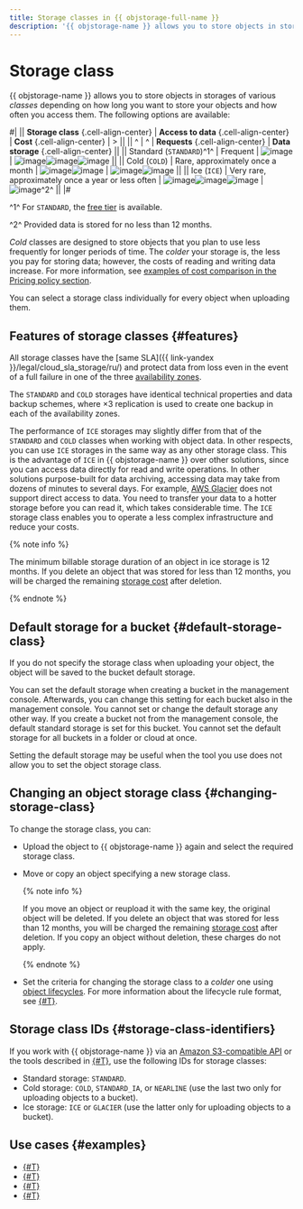```yaml
---
title: Storage classes in {{ objstorage-full-name }}
description: '{{ objstorage-name }} allows you to store objects in storages of various classes depending on how long you want to store your objects and how often you access them. You can choose between a standard, cold, and ice storage.'
---
```


# Storage class

{{ objstorage-name }} allows you to store objects in storages of various _classes_ depending on how long you want to store your objects and how often you access them. The following options are available:

#|
|| **Storage class** {.cell-align-center} | **Access to data** {.cell-align-center} | **Cost** {.cell-align-center} | > ||
|| ^ | ^ | **Requests** {.cell-align-center} | **Data storage** {.cell-align-center} ||
|| Standard
(`STANDARD`)^1^ | Frequent | ![image](../../_assets/console-icons/sack.svg) | ![image](../../_assets/console-icons/sack.svg)![image](../../_assets/console-icons/sack.svg)![image](../../_assets/console-icons/sack.svg) ||
|| Cold
(`COLD`) | Rare, approximately once a month | ![image](../../_assets/console-icons/sack.svg)![image](../../_assets/console-icons/sack.svg) | ![image](../../_assets/console-icons/sack.svg)![image](../../_assets/console-icons/sack.svg) ||
|| Ice
(`ICE`) | Very rare, approximately once a year or less often | ![image](../../_assets/console-icons/sack.svg)![image](../../_assets/console-icons/sack.svg)![image](../../_assets/console-icons/sack.svg) | ![image](../../_assets/console-icons/sack.svg)^2^ ||
|#


^1^ For `STANDARD`, the [free tier](../../billing/concepts/serverless-free-tier.md#objstorage) is available.

^2^ Provided data is stored for no less than 12 months.


_Cold_ classes are designed to store objects that you plan to use less frequently for longer periods of time. The _colder_ your storage is, the less you pay for storing data; however, the costs of reading and writing data increase. For more information, see [examples of cost comparison in the Pricing policy section](../pricing.md#comparison-examples).

You can select a storage class individually for every object when uploading them.

## Features of storage classes {#features}

All storage classes have the [same SLA]({{ link-yandex }}/legal/cloud_sla_storage/ru/) and protect data from loss even in the event of a full failure in one of the three [availability zones](../../overview/concepts/geo-scope.md).

The `STANDARD` and `COLD` storages have identical technical properties and data backup schemes, where ×3 replication is used to create one backup in each of the availability zones.


The performance of `ICE` storages may slightly differ from that of the `STANDARD` and `COLD` classes when working with object data. In other respects, you can use `ICE` storages in the same way as any other storage class. This is the advantage of `ICE` in {{ objstorage-name }} over other solutions, since you can access data directly for read and write operations. In other solutions purpose-built for data archiving, accessing data may take from dozens of minutes to several days. For example, [AWS Glacier](https://en.wikipedia.org/wiki/Amazon_S3_Glacier) does not support direct access to data. You need to transfer your data to a hotter storage before you can read it, which takes considerable time. The `ICE` storage class enables you to operate a less complex infrastructure and reduce your costs.

{% note info %}

The minimum billable storage duration of an object in ice storage is 12 months. If you delete an object that was stored for less than 12 months, you will be charged the remaining [storage cost](../pricing.md#prices) after deletion.

{% endnote %}


## Default storage for a bucket {#default-storage-class}

If you do not specify the storage class when uploading your object, the object will be saved to the bucket default storage.

You can set the default storage when creating a bucket in the management console. Afterwards, you can change this setting for each bucket also in the management console. You cannot set or change the default storage any other way. If you create a bucket not from the management console, the default standard storage is set for this bucket. You cannot set the default storage for all buckets in a folder or cloud at once.

Setting the default storage may be useful when the tool you use does not allow you to set the object storage class.

## Changing an object storage class {#changing-storage-class}

To change the storage class, you can:

* Upload the object to {{ objstorage-name }} again and select the required storage class.
* Move or copy an object specifying a new storage class.

    
    {% note info %}

    If you move an object or reupload it with the same key, the original object will be deleted. If you delete an object that was stored for less than 12 months, you will be charged the remaining [storage cost](../pricing.md#prices) after deletion. If you copy an object without deletion, these charges do not apply.

    {% endnote %}


* Set the criteria for changing the storage class to a _colder_ one using [object lifecycles](lifecycles.md). For more information about the lifecycle rule format, see [{#T}](../s3/api-ref/lifecycles/xml-config.md).

## Storage class IDs {#storage-class-identifiers}

If you work with {{ objstorage-name }} via an [Amazon S3-compatible API](../s3/index.md) or the tools described in [{#T}](../tools/index.md), use the following IDs for storage classes:

* Standard storage: `STANDARD`.
* Cold storage: `COLD`, `STANDARD_IA`, or `NEARLINE` (use the last two only for uploading objects to a bucket).
* Ice storage: `ICE` or `GLACIER` (use the latter only for uploading objects to a bucket).


## Use cases {#examples}

* [{#T}](../tutorials/greenplum-yezzey.md)
* [{#T}](../tutorials/log-ingestion.md)
* [{#T}](../tutorials/hystax-backup.md)
* [{#T}](../tutorials/clickhouse-hybrid-storage.md)



